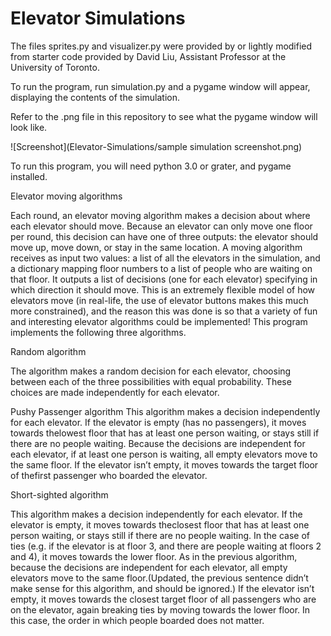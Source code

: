 # Elevator Simulations

The files sprites.py and visualizer.py were provided by or lightly modified from starter code provided by David Liu, Assistant Professor at the University of Toronto.

To run the program, run simulation.py and a pygame window will appear, displaying the contents of the simulation. 

Refer to the .png file in this repository to see what the pygame window will look like.

![Screenshot](Elevator-Simulations/sample simulation screenshot.png)

To run this program, you will need python 3.0 or grater, and pygame installed.

Elevator moving algorithms

Each round, an elevator moving algorithm makes a decision about where each elevator should move.
Because an elevator can only move one floor per round, this decision can have one of three outputs: the
elevator should move up, move down, or stay in the same location.
A moving algorithm receives as input two values: a list of all the elevators in the simulation, and a
dictionary mapping floor numbers to a list of people who are waiting on that floor. It outputs a list of
decisions (one for each elevator) specifying in which direction it should move.
This is an extremely flexible model of how elevators move (in real-life, the use of elevator buttons makes
this much more constrained), and the reason this was done is so that a variety of
fun and interesting elevator algorithms could be implemented! This program implements the following three
algorithms.

Random algorithm

The algorithm makes a random decision for each elevator, choosing between each of the three
possibilities with equal probability. These choices are made independently for each elevator.

Pushy Passenger algorithm
This algorithm makes a decision independently for each elevator.
If the elevator is empty (has no passengers), it moves towards thelowest floor that has at least one
person waiting, or stays still if there are no people waiting. Because the decisions are independent for
each elevator, if at least one person is waiting, all empty elevators move to the same floor.
If the elevator isn’t empty, it moves towards the target floor of thefirst passenger who boarded the
elevator.

Short-sighted algorithm

This algorithm makes a decision independently for each elevator.
If the elevator is empty, it moves towards theclosest floor that has at least one person waiting, or stays
still if there are no people waiting. In the case of ties (e.g. if the elevator is at floor 3, and there are
people waiting at floors 2 and 4), it moves towards the lower floor. As in the previous algorithm, because
the decisions are independent for each elevator, all empty elevators move to the same floor.(Updated,
the previous sentence didn’t make sense for this algorithm, and should be ignored.)
If the elevator isn’t empty, it moves towards the closest target floor of all passengers who are on the
elevator, again breaking ties by moving towards the lower floor. In this case, the order in which people
boarded does not matter.
